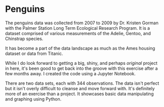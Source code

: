 # Penguins
The penguins data was collected from 2007 to 2009 by Dr. Kristen Gorman with the Palmer Station Long Term Ecological Research Program. 
It is a dataset comprised of various measurements of the Adelie, Gentoo, and Chinstrap species. 

It has become a part of the data landscape as much as the Ames housing dataset or data from Titanic. 

While I do look forward to getting a big, shiny, and perhaps *original* project in here, it's been good to get back into the groove
with this exercise after a few months away. I created the code using a Jupyter Notebook.

There are two data sets, each with 344 observations. The data isn't perfect but it isn't overly difficult to cleanse and move forward with. 
It's definitely more of an exercise than a project. It showcases basic data manipulating and graphing using Python.


